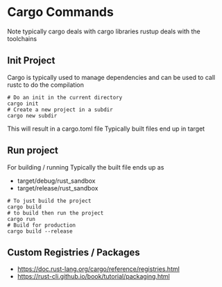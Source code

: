 # Cargo Commands

Note typically cargo deals with cargo libraries
rustup deals with the toolchains

## Init Project

Cargo is typically used to manage dependencies and can be used to call rustc to do the compilation
```
# Do an init in the current directory
cargo init
# Create a new project in a subdir
cargo new subdir
```

This will result in a cargo.toml file
Typically built files end up in target


## Run project

For building / running
Typically the built file ends up as 

  * target/debug/rust_sandbox
  * target/release/rust_sandbox

```
# To just build the project
cargo build
# to build then run the project
cargo run
# Build for production
cargo build --release
```

## Custom Registries / Packages

  * https://doc.rust-lang.org/cargo/reference/registries.html
  * https://rust-cli.github.io/book/tutorial/packaging.html
